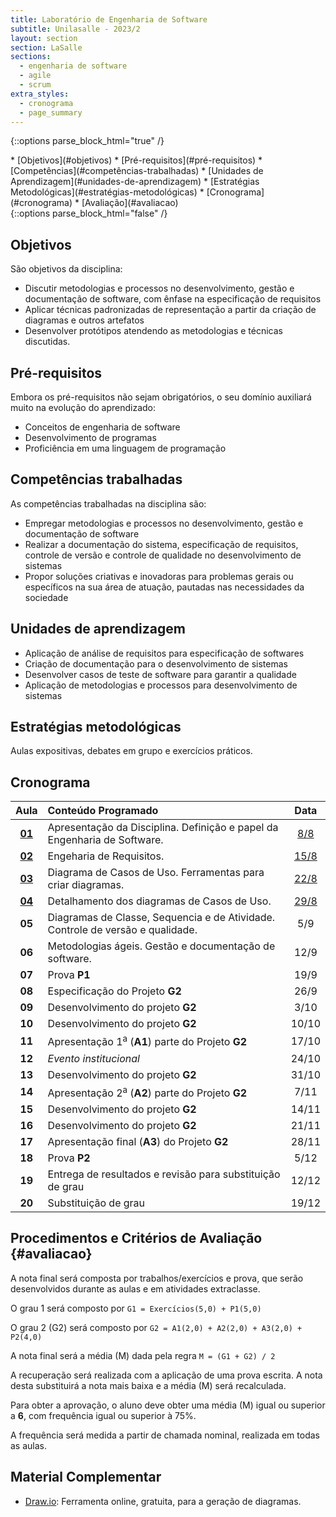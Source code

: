 ```yaml
---
title: Laboratório de Engenharia de Software
subtitle: Unilasalle - 2023/2
layout: section
section: LaSalle
sections:
  - engenharia de software
  - agile
  - scrum
extra_styles:
  - cronograma
  - page_summary
---
```

{::options parse_block_html="true" /}
<div id="page_summary">
* [Objetivos](#objetivos)
* [Pré-requisitos](#pré-requisitos)
* [Competências](#competências-trabalhadas)
* [Unidades de Aprendizagem](#unidades-de-aprendizagem)
* [Estratégias Metodológicas](#estratégias-metodológicas)
* [Cronograma](#cronograma) 
* [Avaliação](#avaliacao)
</div>
{::options parse_block_html="false" /}

## Objetivos

São objetivos da disciplina:

* Discutir metodologias e processos no desenvolvimento, gestão e documentação de software, com ênfase na especificação de requisitos
* Aplicar técnicas padronizadas de representação a partir da criação de diagramas e outros artefatos
* Desenvolver protótipos atendendo as metodologias e técnicas discutidas.


## Pré-requisitos

Embora os pré-requisitos não sejam obrigatórios, o seu domínio auxiliará muito na evolução do aprendizado:

* Conceitos de engenharia de software
* Desenvolvimento de programas
* Proficiência em uma linguagem de programação


## Competências trabalhadas

As competências trabalhadas na disciplina são:

 * Empregar metodologias e processos no desenvolvimento, gestão e documentação de software
* Realizar a documentação do sistema, especificação de requisitos, controle de versão e controle de qualidade no desenvolvimento de sistemas
* Propor soluções criativas e inovadoras para problemas gerais ou específicos na sua área de atuação, pautadas nas necessidades da sociedade


## Unidades de aprendizagem

* Aplicação de análise de requisitos para especificação de softwares
* Criação de documentação para o desenvolvimento de sistemas
* Desenvolver casos de teste de software para garantir a qualidade
* Aplicação de metodologias e processos para desenvolvimento de sistemas

## Estratégias metodológicas

Aulas expositivas, debates em grupo e exercícios práticos.

## Cronograma

| Aula | Conteúdo Programado | Data |
| :--: | :------------------ | :--: |
| [**01**](lectures/engswlab/lecture-01) | Apresentação da Disciplina. Definição e papel da Engenharia de Software. | [8/8](lectures/engswlab/lecture-01) |
| [**02**](lectures/engswlab/lecture-02) | Engeharia de Requisitos. | [15/8](lectures/engswlab/lecture-02) |
| [**03**](lectures/engswlab/lecture-03) | Diagrama de Casos de Uso. Ferramentas para criar diagramas. | [22/8](lectures/engswlab/lecture-03) |
| [**04**](lectures/engswlab/lecture-04) | Detalhamento dos diagramas de Casos de Uso. | [29/8](lectures/engswlab/lecture-04) |
| **05** | Diagramas de Classe, Sequencia e de Atividade. Controle de versão e qualidade. | 5/9 |
| **06** | Metodologias ágeis. Gestão e documentação de software. | 12/9 |
| **07** | Prova **P1** | 19/9 |
| **08** | Especificação do Projeto **G2** | 26/9 |
| **09** | Desenvolvimento do projeto **G2** | 3/10 |
| **10** | Desenvolvimento do projeto **G2** | 10/10 |
| **11** | Apresentação 1<sup>a</sup> (**A1**) parte do Projeto **G2** | 17/10 |
| **12** | _Evento institucional_ | 24/10 |
| **13** | Desenvolvimento do projeto **G2**  | 31/10 |
| **14** | Apresentação 2<sup>a</sup> (**A2**) parte do Projeto **G2** | 7/11 |
| **15** | Desenvolvimento do projeto **G2**   | 14/11 |
| **16** | Desenvolvimento do projeto **G2** | 21/11 |
| **17** | Apresentação final (**A3**) do Projeto **G2** | 28/11 |
| **18** | Prova **P2** | 5/12 |
| **19** | Entrega de resultados e revisão para substituição de grau | 12/12 |
| **20** | Substituição de grau | 19/12 |


## Procedimentos e Critérios de Avaliação {#avaliacao}

A nota final será composta por trabalhos/exercícios e prova, que serão desenvolvidos durante as aulas e em atividades extraclasse.

O grau 1 será composto por `G1 = Exercícios(5,0) + P1(5,0)`

O grau 2 (G2) será composto por `G2 = A1(2,0) + A2(2,0) + A3(2,0) + P2(4,0)`

A nota final será a média (M) dada pela regra `M = (G1 + G2) / 2`

A recuperação será realizada com a aplicação de uma prova escrita. A nota desta substituirá a nota mais baixa e a média (M) será recalculada.

Para obter a aprovação, o aluno deve obter uma média (M) igual ou superior a **6**, com frequência igual ou superior à 75%.

A frequência será medida a partir de chamada nominal, realizada em todas as aulas.

## Material Complementar

* [Draw.io](https://app.diagrams.net/): Ferramenta online, gratuita, para a geração de diagramas.
